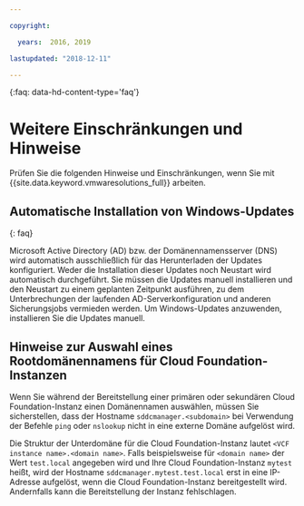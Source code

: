 ```yaml
---

copyright:

  years:  2016, 2019

lastupdated: "2018-12-11"

---
```


{:faq: data-hd-content-type='faq'}

# Weitere Einschränkungen und Hinweise

Prüfen Sie die folgenden Hinweise und Einschränkungen, wenn Sie mit {{site.data.keyword.vmwaresolutions_full}} arbeiten.

## Automatische Installation von Windows-Updates
{: faq}

Microsoft Active Directory (AD) bzw. der Domänennamensserver (DNS) wird automatisch ausschließlich für das Herunterladen der Updates konfiguriert. Weder die Installation dieser Updates noch Neustart wird automatisch durchgeführt. Sie müssen die Updates manuell installieren und den Neustart zu einem geplanten Zeitpunkt ausführen, zu dem Unterbrechungen der laufenden AD-Serverkonfiguration und anderen Sicherungsjobs vermieden werden. Um Windows-Updates anzuwenden, installieren Sie die Updates manuell.

## Hinweise zur Auswahl eines Rootdomänennamens für Cloud Foundation-Instanzen

Wenn Sie während der Bereitstellung einer primären oder sekundären Cloud Foundation-Instanz einen Domänennamen auswählen, müssen Sie sicherstellen, dass der Hostname `sddcmanager.<subdomain>` bei Verwendung der Befehle `ping` oder `nslookup` nicht in eine externe Domäne aufgelöst wird.

Die Struktur der Unterdomäne für die Cloud Foundation-Instanz lautet `<VCF instance name>.<domain name>`. Falls beispielsweise für `<domain name>` der Wert `test.local` angegeben wird und Ihre Cloud Foundation-Instanz `mytest` heißt, wird der Hostname `sddcmanager.mytest.test.local` erst in eine IP-Adresse aufgelöst, wenn die Cloud Foundation-Instanz bereitgestellt wird. Andernfalls kann die Bereitstellung der Instanz fehlschlagen.
